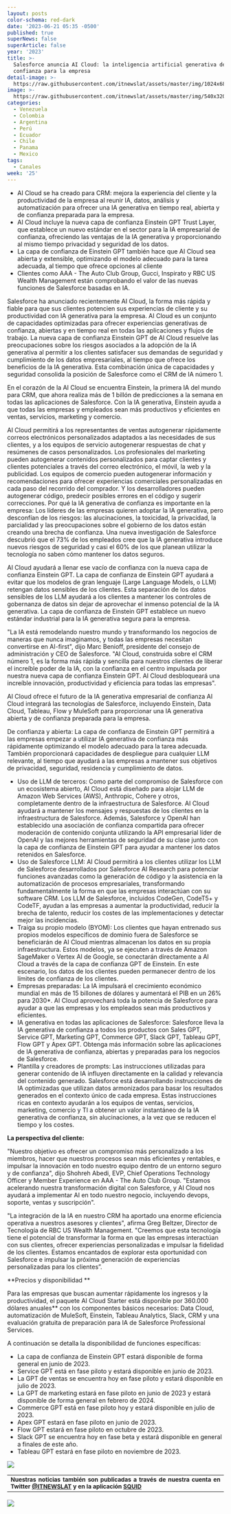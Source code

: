 ```yaml
---
layout: posts
color-schema: red-dark
date: '2023-06-21 05:35 -0500'
published: true
superNews: false
superArticle: false
year: '2023'
title: >-
  Salesforce anuncia AI Cloud: la inteligencia artificial generativa de
  confianza para la empresa 
detail-image: >-
  https://raw.githubusercontent.com/itnewslat/assets/master/img/1024x680/saleforce-AI-g.jpg
image: >-
  https://raw.githubusercontent.com/itnewslat/assets/master/img/540x320/saleforce-AI-p.jpg
categories:
  - Venezuela
  - Colombia
  - Argentina
  - Perú
  - Ecuador
  - Chile
  - Panama
  - Mexico
tags:
  - Canales
week: '25'
---
```

- AI Cloud se ha creado para CRM: mejora la experiencia del cliente y la productividad de la empresa al reunir IA, datos, análisis y automatización para ofrecer una IA generativa en tiempo real, abierta y de confianza preparada para la empresa. 
- AI Cloud incluye la nueva capa de confianza Einstein GPT Trust Layer, que establece un nuevo estándar en el sector para la IA empresarial de confianza, ofreciendo las ventajas de la IA generativa y proporcionando al mismo tiempo privacidad y seguridad de los datos. 
- La capa de confianza de Einstein GPT también hace que AI Cloud sea abierta y extensible, optimizando el modelo adecuado para la tarea adecuada, al tiempo que ofrece opciones al cliente 
- Clientes como AAA - The Auto Club Group, Gucci, Inspirato y RBC US Wealth Management están comprobando el valor de las nuevas funciones de Salesforce basadas en IA.

Salesforce ha anunciado recientemente AI Cloud, la forma más rápida y fiable para que sus clientes potencien sus experiencias de cliente y su productividad con IA generativa para la empresa. AI Cloud es un conjunto de capacidades optimizadas para ofrecer experiencias generativas de confianza, abiertas y en tiempo real en todas las aplicaciones y flujos de trabajo. La nueva capa de confianza Einstein GPT de AI Cloud resuelve las preocupaciones sobre los riesgos asociados a la adopción de la IA generativa al permitir a los clientes satisfacer sus demandas de seguridad y cumplimiento de los datos empresariales, al tiempo que ofrece los beneficios de la IA generativa. Esta combinación única de capacidades y seguridad consolida la posición de Salesforce como el CRM de IA número 1. 

En el corazón de la AI Cloud se encuentra Einstein, la primera IA del mundo para CRM, que ahora realiza más de 1 billón de predicciones a la semana en todas las aplicaciones de Salesforce. Con la IA generativa, Einstein ayuda a que todas las empresas y empleados sean más productivos y eficientes en ventas, servicios, marketing y comercio. 

AI Cloud permitirá a los representantes de ventas autogenerar rápidamente correos electrónicos personalizados adaptados a las necesidades de sus clientes, y a los equipos de servicio autogenerar respuestas de chat y resúmenes de casos personalizados. Los profesionales del marketing pueden autogenerar contenidos personalizados para captar clientes y clientes potenciales a través del correo electrónico, el móvil, la web y la publicidad. Los equipos de comercio pueden autogenerar información y recomendaciones para ofrecer experiencias comerciales personalizadas en cada paso del recorrido del comprador. Y los desarrolladores pueden autogenerar código, predecir posibles errores en el código y sugerir correcciones.
Por qué la IA generativa de confianza es importante en la empresa: Los líderes de las empresas quieren adoptar la IA generativa, pero desconfían de los riesgos: las alucinaciones, la toxicidad, la privacidad, la parcialidad y las preocupaciones sobre el gobierno de los datos están creando una brecha de confianza. Una nueva investigación de Salesforce descubrió que el 73% de los empleados cree que la IA generativa introduce nuevos riesgos de seguridad y casi el 60% de los que planean utilizar la tecnología no saben cómo mantener los datos seguros. 

AI Cloud ayudará a llenar ese vacío de confianza con la nueva capa de confianza Einstein GPT. La capa de confianza de Einstein GPT ayudará a evitar que los modelos de gran lenguaje (Large Language Models, o LLM) retengan datos sensibles de los clientes. Esta separación de los datos sensibles de los LLM ayudará a los clientes a mantener los controles de gobernanza de datos sin dejar de aprovechar el inmenso potencial de la IA generativa. La capa de confianza de Einstein GPT establece un nuevo estándar industrial para la IA generativa segura para la empresa. 

"La IA está remodelando nuestro mundo y transformando los negocios de maneras que nunca imaginamos, y todas las empresas necesitan convertirse en AI-first", dijo Marc Benioff, presidente del consejo de administración y CEO de Salesforce. "AI Cloud, construida sobre el CRM número 1, es la forma más rápida y sencilla para nuestros clientes de liberar el increíble poder de la IA, con la confianza en el centro impulsada por nuestra nueva capa de confianza Einstein GPT. AI Cloud desbloqueará una increíble innovación, productividad y eficiencia para todas las empresas". 

AI Cloud ofrece el futuro de la IA generativa empresarial de confianza 
AI Cloud integrará las tecnologías de Salesforce, incluyendo Einstein, Data Cloud, Tableau, Flow y MuleSoft para proporcionar una IA generativa abierta y de confianza preparada para la empresa. 

De confianza y abierta: La capa de confianza de Einstein GPT permitirá a las empresas empezar a utilizar IA generativa de confianza más rápidamente optimizando el modelo adecuado para la tarea adecuada. También proporcionará capacidades de despliegue para cualquier LLM relevante, al tiempo que ayudará a las empresas a mantener sus objetivos de privacidad, seguridad, residencia y cumplimiento de datos. 

- Uso de LLM de terceros: Como parte del compromiso de Salesforce con un ecosistema abierto, AI Cloud está diseñado para alojar LLM de Amazon Web Services (AWS), Anthropic, Cohere y otros, completamente dentro de la infraestructura de Salesforce. AI Cloud ayudará a mantener los mensajes y respuestas de los clientes en la infraestructura de Salesforce. Además, Salesforce y OpenAI han establecido una asociación de confianza compartida para ofrecer moderación de contenido conjunta utilizando la API empresarial líder de OpenAI y las mejores herramientas de seguridad de su clase junto con la capa de confianza de Einstein GPT para ayudar a mantener los datos retenidos en Salesforce. 
- Uso de Salesforce LLM: AI Cloud permitirá a los clientes utilizar los LLM de Salesforce desarrollados por Salesforce AI Research para potenciar funciones avanzadas como la generación de código y la asistencia en la automatización de procesos empresariales, transformando fundamentalmente la forma en que las empresas interactúan con su software CRM. Los LLM de Salesforce, incluidos CodeGen, CodeT5+ y CodeTF, ayudan a las empresas a aumentar la productividad, reducir la brecha de talento, reducir los costes de las implementaciones y detectar mejor las incidencias. 
- Traiga su propio modelo (BYOM): Los clientes que hayan entrenado sus propios modelos específicos de dominio fuera de Salesforce se beneficiarán de AI Cloud mientras almacenan los datos en su propia infraestructura. Estos modelos, ya se ejecuten a través de Amazon SageMaker o Vertex AI de Google, se conectarán directamente a AI Cloud a través de la capa de confianza GPT de Einstein. En este escenario, los datos de los clientes pueden permanecer dentro de los límites de confianza de los clientes. 
- Empresas preparadas: La IA impulsará el crecimiento económico mundial en más de 15 billones de dólares y aumentará el PIB en un 26% para 2030*. AI Cloud aprovechará toda la potencia de Salesforce para ayudar a que las empresas y los empleados sean más productivos y eficientes. 
- IA generativa en todas las aplicaciones de Salesforce: Salesforce lleva la IA generativa de confianza a todos los productos con Sales GPT, Service GPT, Marketing GPT, Commerce GPT, Slack GPT, Tableau GPT, Flow GPT y Apex GPT. Obtenga más información sobre las aplicaciones de IA generativa de confianza, abiertas y preparadas para los negocios de Salesforce. 
- Plantilla y creadores de prompts: Las instrucciones utilizadas para generar contenido de IA influyen directamente en la calidad y relevancia del contenido generado. Salesforce está desarrollando instrucciones de IA optimizadas que utilizan datos armonizados para basar los resultados generados en el contexto único de cada empresa. Estas instrucciones ricas en contexto ayudarán a los equipos de ventas, servicios, marketing, comercio y TI a obtener un valor instantáneo de la IA generativa de confianza, sin alucinaciones, a la vez que se reducen el tiempo y los costes.

**La perspectiva del cliente:**

"Nuestro objetivo es ofrecer un compromiso más personalizado a los miembros, hacer que nuestros procesos sean más eficientes y rentables, e impulsar la innovación en todo nuestro equipo dentro de un entorno seguro y de confianza", dijo Shohreh Abedi, EVP, Chief Operations Technology Officer y Member Experience en AAA - The Auto Club Group. "Estamos acelerando nuestra transformación digital con Salesforce, y AI Cloud nos ayudará a implementar AI en todo nuestro negocio, incluyendo devops, soporte, ventas y suscripción".

"La integración de la IA en nuestro CRM ha aportado una enorme eficiencia operativa a nuestros asesores y clientes", afirma Greg Beltzer, Director de Tecnología de RBC US Wealth Management. "Creemos que esta tecnología tiene el potencial de transformar la forma en que las empresas interactúan con sus clientes, ofrecer experiencias personalizadas e impulsar la fidelidad de los clientes. Estamos encantados de explorar esta oportunidad con Salesforce e impulsar la próxima generación de experiencias personalizadas para los clientes”. 

**Precios y disponibilidad **

Para las empresas que buscan aumentar rápidamente los ingresos y la productividad, el paquete AI Cloud Starter está disponible por 360.000 dólares anuales** con los componentes básicos necesarios: Data Cloud, automatización de MuleSoft, Einstein, Tableau Analytics, Slack, CRM y una evaluación gratuita de preparación para IA de Salesforce Professional Services. 

A continuación se detalla la disponibilidad de funciones específicas: 
- La capa de confianza de Einstein GPT estará disponible de forma general en junio de 2023. 
- Service GPT está en fase piloto y estará disponible en junio de 2023. 
- La GPT de ventas se encuentra hoy en fase piloto y estará disponible en julio de 2023. 
- La GPT de marketing estará en fase piloto en junio de 2023 y estará disponible de forma general en febrero de 2024.
- Commerce GPT está en fase piloto hoy y estará disponible en julio de 2023. 
- Apex GPT estará en fase piloto en junio de 2023. 
- Flow GPT estará en fase piloto en octubre de 2023. 
- Slack GPT se encuentra hoy en fase beta y estará disponible en general a finales de este año.
- Tableau GPT estará en fase piloto en noviembre de 2023.

![](https://raw.githubusercontent.com/itnewslat/assets/master/img/540x320/saleforce-AI-p.jpg)

<table style="height: 42px;" width="569">
<tbody>
<tr>
<td style="text-align: justify;"><sub><strong>Nuestras noticias también son publicadas a través de nuestra cuenta en Twitter <a href="https://twitter.com/itnewslat?lang=es">@ITNEWSLAT</a> y en la aplicación <a href="https://squidapp.co/en/">SQUID</a></strong></sub></td>
</tr>
</tbody>
</table>
<img src="https://tracker.metricool.com/c3po.jpg?hash=56f88a41e39ab42c063cc51676587a04"/>
